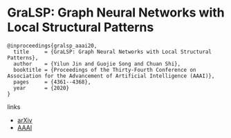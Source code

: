 # GraLSP: Graph Neural Networks with Local Structural Patterns

```
@inproceedings{gralsp_aaai20,
  title     = {GraLSP: Graph Neural Networks with Local Structural Patterns},
  author    = {Yilun Jin and Guojie Song and Chuan Shi},
  booktitle = {Proceedings of the Thirty-Fourth Conference on Association for the Advancement of Artificial Intelligence (AAAI)},
  pages	    = {4361--4368},
  year      = {2020}
}
```

links
- [arXiv](https://arxiv.org/abs/1911.07675)
- [AAAI](https://aaai.org/ojs/index.php/AAAI/article/view/5861)